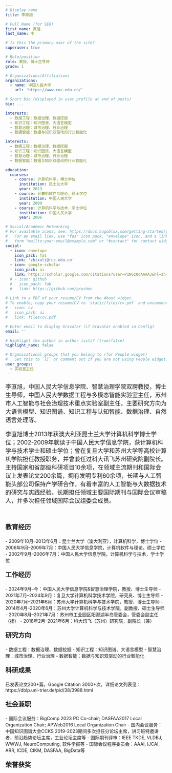```yaml
---
# Display name
title: 李直旭

# Full Name (for SEO)
first_name: 直旭
last_name: 李

# Is this the primary user of the site?
superuser: true

# Role/position
role: 教授，博士生导师
grade: 1

# Organizations/Affiliations
organizations:
  - name: 中国人民大学
    url: 'https://www.ruc.edu.cn/'

# Short bio (displayed in user profile at end of posts)
bio: ...

interests:
  - 数据工程：数据治理、数据挖掘
  - 知识工程：知识图谱、大语言模型
  - 智慧治理：城市治理、行业治理
  - 数据智能：数据与知识双驱动的行业智能化

interests:
  - 数据工程：数据治理、数据挖掘
  - 知识工程：知识图谱、大语言模型
  - 智慧治理：城市治理、行业治理
  - 数据智能：数据与知识双驱动的行业智能化

education:
  courses:
    - course: 计算机科学，博士学位
      institution: 昆士兰大学
      year: 2013
    - course: 计算机软件与理论，硕士学位
      institution: 中国人民大学
      year: 2009
    - course: 计算机科学与技术，学士学位
      institution: 中国人民大学
      year: 2006

# Social/Academic Networking
# For available icons, see: https://docs.hugoblox.com/getting-started/page-builder/#icons
#   For an email link, use "fas" icon pack, "envelope" icon, and a link in the
#   form "mailto:your-email@example.com" or "#contact" for contact widget.
social:
  - icon: envelope
    icon_pack: fas
    link: 'zhixuli@ruc.edu.cn'
  - icon: google-scholar
    icon_pack: ai
    link: https://scholar.google.com/citations?user=P1N6z0oAAAAJ&hl=zh-CN&oi=ao
  # - icon: github
  #   icon_pack: fab
  #   link: https://github.com/gcushen
  
# Link to a PDF of your resume/CV from the About widget.
# To enable, copy your resume/CV to `static/files/cv.pdf` and uncomment the lines below.
# - icon: cv
#   icon_pack: ai
#   link: files/cv.pdf

# Enter email to display Gravatar (if Gravatar enabled in Config)
email: ''

# Highlight the author in author lists? (true/false)
highlight_name: false

# Organizational groups that you belong to (for People widget)
#   Set this to `[]` or comment out if you are not using People widget.
user_groups:
  - 实验室主任
---
```


<p style="font-size: 18px;">李直旭，中国人民大学信息学院、智慧治理学院双聘教授，博士生导师，中国人民大学数据工程与多模态智能实验室主任，苏州市人工智能与社会治理技术重点实验室副主任。主要研究方向为大语言模型、知识图谱、知识工程与认知智能、数据治理、自然语言处理等。</p>

<p style="font-size: 18px;">李直旭博士2013年获澳大利亚昆士兰大学计算机科学博士学位；2002-2009年就读于中国人民大学信息学院，获计算机科学与技术学士和硕士学位；曾在复旦大学和苏州大学等高校计算机学院担任教授职务，并曾兼任过科大讯飞苏州研究院副院长。主持国家和省部级科研项目10余项，在领域主流期刊和国际会议上发表论文200余篇，拥有发明专利60余项，长期与人工智能头部公司保持产学研合作，有着丰富的人工智能与大数据技术的研究与实践经验。长期担任领域主要国际期刊与国际会议审稿人，并多次担任领域国际会议组委会成员。</p>
<br>

<p style="font-size: 20px;font-weight: bold;">教育经历</p>
- 2009年10月–2013年6月：昆士兰大学（澳大利亚），计算机科学，博士学位
- 2006年9月–2009年7月：中国人民大学信息学院，计算机软件与理论，硕士学位
- 2002年9月–2006年7月：中国人民大学信息学院，计算机科学与技术，学士学位

<p style="font-size: 20px;font-weight: bold;">工作经历</p>
- 2024年9月–今：中国人民大学信息学院&智慧治理学院，教授、博士生导师
- 2021年7月–2024年9月：复旦大学计算机科学技术学院，研究员、博士生导师
- 2020年7月–2021年6月：苏州大学计算机科学与技术学院，教授、博士生导师
- 2014年4月–2020年6月：苏州大学计算机科学与技术学院，副教授、硕士生导师
- 2020年8月–2021年7月：苏州市工业园区阳澄湖半岛管委会，管委会副主任（挂）
- 2018年2月–2021年6月：科大讯飞（苏州）研究院，副院长（兼）

<p style="font-size: 20px;font-weight: bold;">研究方向</p>
- 数据工程：数据治理、数据挖掘
- 知识工程：知识图谱、大语言模型
- 智慧治理：城市治理、行业治理
- 数据智能：数据与知识双驱动的行业智能化

<p style="font-size: 20px;font-weight: bold;">科研成果</p>
已发表论文200+篇，Google Citation 3000+次。详细论文列表见：https://dblp.uni-trier.de/pid/38/3988.html

<p style="font-size: 20px;font-weight: bold;">社会兼职</p>
- 国际会议服务：BigComp 2023 PC Co-chair; DASFAA2017 Local Organization Chair; APWeb2016 Local Organization Chair
- 国内会议服务：中国知识图谱大会CCKS 2019-2023期间多次担任分论坛主席，讲习班特邀讲者，前沿趋势论坛主席，工业论坛主席等
- 国际期刊评审：IEEE TKDE, VLDBJ, WWWJ, NeuroComputing, 软件学报等
- 国际会议程序委员会：AAAI, IJCAI, ARR, ICDE, CIKM, DASFAA, BigData等

<p style="font-size: 20px;font-weight: bold;">荣誉获奖</p>